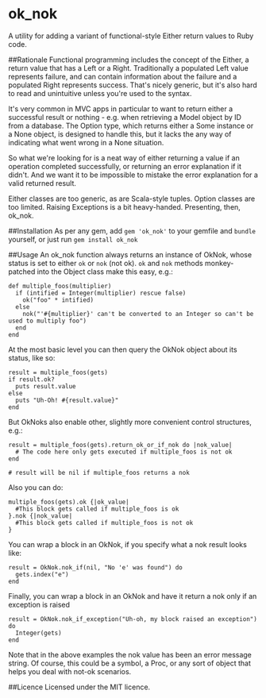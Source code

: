 # ok_nok
A utility for adding a variant of functional-style Either return values to Ruby code.

##Rationale
Functional programming includes the concept of the Either, a return value that has a Left or a Right. Traditionally a populated Left value represents failure, and can contain information about the failure and a populated Right represents success.
That's nicely generic, but it's also hard to read and unintuitive unless you're used to the syntax.

It's very common in MVC apps in particular to want to return either a successful result or nothing - e.g. when retrieving a Model object by ID from a database. 
The Option type, which returns either a Some instance or a None object, is designed to handle this, but it lacks the any way of indicating what went wrong in a None situation.

So what we're looking for is a neat way of either returning a value if an operation completed successfully, or returning an error explanation if it didn't. And we want it to be impossible to mistake the error explanation for a valid returned result.

Either classes are too generic, as are Scala-style tuples. Option classes are too limited. Raising Exceptions is a bit heavy-handed. Presenting, then, ok_nok.

##Installation
As per any gem, add `gem 'ok_nok'` to your gemfile and `bundle` yourself, or just run `gem install ok_nok`

##Usage
An ok_nok function always returns an instance of OkNok, whose status is set to either `ok` or `nok` (not ok). `ok` and `nok` methods monkey-patched into the Object class make this easy, e.g.:

    def multiple_foos(multiplier)
      if (intified = Integer(multiplier) rescue false)
        ok("foo" * intified)
      else
        nok("'#{multiplier}' can't be converted to an Integer so can't be used to multiply foo")
      end
    end
    
At the most basic level you can then query the OkNok object about its status, like so:

    result = multiple_foos(gets)
    if result.ok?
      puts result.value
    else
      puts "Uh-Oh! #{result.value}"
    end
    
But OkNoks also enable other, slightly more convenient control structures, e.g.:

    result = multiple_foos(gets).return_ok_or_if_nok do |nok_value|
      # The code here only gets executed if multiple_foos is not ok
    end
    
    # result will be nil if multiple_foos returns a nok
    
Also you can do:

    multiple_foos(gets).ok {|ok_value| 
      #This block gets called if multiple_foos is ok 
    }.nok {|nok_value| 
      #This block gets called if multiple_foos is not ok
    }
    
You can wrap a block in an OkNok, if you specify what a nok result looks like:

    result = OkNok.nok_if(nil, "No 'e' was found") do
      gets.index("e")
    end
    
Finally, you can wrap a block in an OkNok and have it return a nok only if an exception is raised

    result = OkNok.nok_if_exception("Uh-oh, my block raised an exception") do
      Integer(gets)
    end

Note that in the above examples the nok value has been an error message string. Of course, this could be a symbol, a Proc, or any sort of object that helps you deal with not-ok scenarios.


##Licence
Licensed under the MIT licence.

